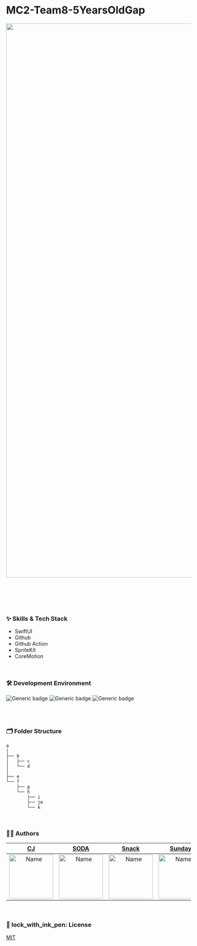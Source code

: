 # MC2-Team8-5YearsOldGap

<div align="center"> 

<img width="1512" alt="image" src="">

<br/><br/>
    
</div>

<!-- ### 📱 Screenshots
<br/>

<div align="center"> 

</div> -->

<br/>

### :sparkles: Skills & Tech Stack
* SwiftUI
* Github
* Github Action
* SpriteKit
* CoreMotion

<br/>

### 🛠 Development Environment

![Generic badge](https://img.shields.io/badge/iOS-16.2+-lightgrey.svg) ![Generic badge](https://img.shields.io/badge/Xcode-14.3-blue.svg) ![Generic badge](https://img.shields.io/badge/Swift-5.8-purple.svg)

<br/>

<!-- ### 🔀 Git branch & Git Flow

```
develop(default)

feature/47-get-user-location

release/v1.0.0

hotfix/71-update-to-adapt-color-extension
``` -->

<br/>

### 🗂 Folder Structure
```
a
│ 
├── b
│   ├── c
│   └── d
│ 
├── e
└── f
    ├── g
    └── h
        ├── i
        ├── jm
        └── k

```

<br/>

  
### 🧑‍💻 Authors

<div align="center"> 
  
| [CJ](https://github.com/minnnidev) | [SODA](https://github.com/minnnidev) | [Snack](https://github.com/snacknam) | [Sunday](https://github.com/snacknam) | [Jinnie](https://github.com/wldms3632) | [Pin](https://github.com/pingse) | 
|:---:|:---:|:---:|:---:|:---:|:---:|
|<img width="120" alt="Name" src="https://user-images.githubusercontent.com/54494793/235856651-36675af0-6aa6-4b1f-94da-15b0b0f94890.jpeg">|<img width="120" alt="Name" src="https://user-images.githubusercontent.com/54494793/235856651-36675af0-6aa6-4b1f-94da-15b0b0f94890.jpeg">|<img width="120" alt="Name" src="https://user-images.githubusercontent.com/54494793/235856651-36675af0-6aa6-4b1f-94da-15b0b0f94890.jpeg">|<img width="120" alt="Name" src="https://user-images.githubusercontent.com/54494793/235856651-36675af0-6aa6-4b1f-94da-15b0b0f94890.jpeg">|<img width="120" alt="Name" src="https://user-images.githubusercontent.com/54494793/235856651-36675af0-6aa6-4b1f-94da-15b0b0f94890.jpeg">|<img width="120" alt="Name" src="https://user-images.githubusercontent.com/54494793/235856651-36675af0-6aa6-4b1f-94da-15b0b0f94890.jpeg">|

  
</div>

<br/>

### 📖 lock_with_ink_pen: License

[MIT](https://choosealicense.com/licenses/mit/)
